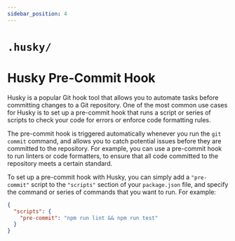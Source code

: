 ```yaml
---
sidebar_position: 4
---
```


# `.husky/`

# Husky Pre-Commit Hook

Husky is a popular Git hook tool that allows you to automate tasks before committing changes to a Git repository. One of the most common use cases for Husky is to set up a pre-commit hook that runs a script or series of scripts to check your code for errors or enforce code formatting rules.

The pre-commit hook is triggered automatically whenever you run the `git commit` command, and allows you to catch potential issues before they are committed to the repository. For example, you can use a pre-commit hook to run linters or code formatters, to ensure that all code committed to the repository meets a certain standard.

To set up a pre-commit hook with Husky, you can simply add a `"pre-commit"` script to the `"scripts"` section of your `package.json` file, and specify the command or series of commands that you want to run. For example:

```json
{
  "scripts": {
    "pre-commit": "npm run lint && npm run test"
  }
}

